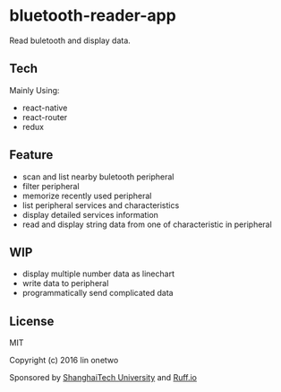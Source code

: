 # bluetooth-reader-app

Read buletooth and display data.

## Tech

Mainly Using:

- react-native
- react-router
- redux

## Feature

- scan and list nearby buletooth peripheral
- filter peripheral
- memorize recently used peripheral
- list peripheral services and characteristics
- display detailed services information
- read and display string data from one of characteristic in peripheral

## WIP

- display multiple number data as linechart
- write data to peripheral
- programmatically send complicated data

## License

MIT

Copyright (c) 2016 lin onetwo

Sponsored by [ShanghaiTech University](http://www.shanghaitech.edu.cn/eng/) and [Ruff.io](https://ruff.io/)
